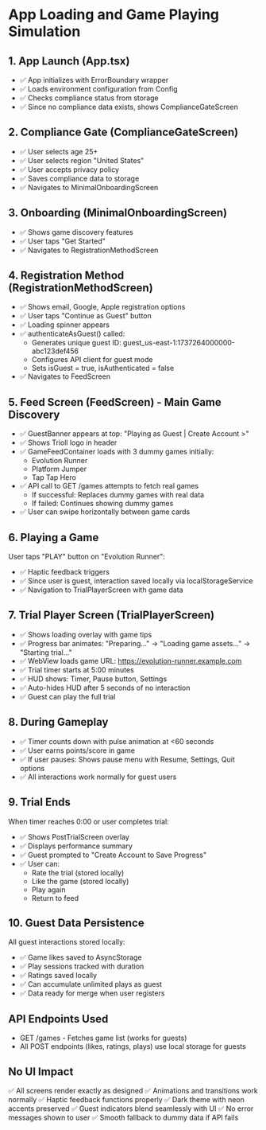 # App Loading and Game Playing Simulation

## 1. App Launch (App.tsx)
- ✅ App initializes with ErrorBoundary wrapper
- ✅ Loads environment configuration from Config
- ✅ Checks compliance status from storage
- ✅ Since no compliance data exists, shows ComplianceGateScreen

## 2. Compliance Gate (ComplianceGateScreen) 
- ✅ User selects age 25+ 
- ✅ User selects region "United States"
- ✅ User accepts privacy policy
- ✅ Saves compliance data to storage
- ✅ Navigates to MinimalOnboardingScreen

## 3. Onboarding (MinimalOnboardingScreen)
- ✅ Shows game discovery features
- ✅ User taps "Get Started"
- ✅ Navigates to RegistrationMethodScreen

## 4. Registration Method (RegistrationMethodScreen)
- ✅ Shows email, Google, Apple registration options
- ✅ User taps "Continue as Guest" button
- ✅ Loading spinner appears
- ✅ authenticateAsGuest() called:
  - Generates unique guest ID: guest_us-east-1:1737264000000-abc123def456
  - Configures API client for guest mode
  - Sets isGuest = true, isAuthenticated = false
- ✅ Navigates to FeedScreen

## 5. Feed Screen (FeedScreen) - Main Game Discovery
- ✅ GuestBanner appears at top: "Playing as Guest | Create Account >"
- ✅ Shows Trioll logo in header
- ✅ GameFeedContainer loads with 3 dummy games initially:
  - Evolution Runner
  - Platform Jumper  
  - Tap Tap Hero
- ✅ API call to GET /games attempts to fetch real games
  - If successful: Replaces dummy games with real data
  - If failed: Continues showing dummy games
- ✅ User can swipe horizontally between game cards

## 6. Playing a Game
User taps "PLAY" button on "Evolution Runner":
- ✅ Haptic feedback triggers
- ✅ Since user is guest, interaction saved locally via localStorageService
- ✅ Navigation to TrialPlayerScreen with game data

## 7. Trial Player Screen (TrialPlayerScreen)
- ✅ Shows loading overlay with game tips
- ✅ Progress bar animates: "Preparing..." → "Loading game assets..." → "Starting trial..."
- ✅ WebView loads game URL: https://evolution-runner.example.com
- ✅ Trial timer starts at 5:00 minutes
- ✅ HUD shows: Timer, Pause button, Settings
- ✅ Auto-hides HUD after 5 seconds of no interaction
- ✅ Guest can play the full trial

## 8. During Gameplay
- ✅ Timer counts down with pulse animation at <60 seconds
- ✅ User earns points/score in game
- ✅ If user pauses: Shows pause menu with Resume, Settings, Quit options
- ✅ All interactions work normally for guest users

## 9. Trial Ends
When timer reaches 0:00 or user completes trial:
- ✅ Shows PostTrialScreen overlay
- ✅ Displays performance summary
- ✅ Guest prompted to "Create Account to Save Progress"
- ✅ User can:
  - Rate the trial (stored locally)
  - Like the game (stored locally)
  - Play again
  - Return to feed

## 10. Guest Data Persistence
All guest interactions stored locally:
- ✅ Game likes saved to AsyncStorage
- ✅ Play sessions tracked with duration
- ✅ Ratings saved locally
- ✅ Can accumulate unlimited plays as guest
- ✅ Data ready for merge when user registers

## API Endpoints Used
- GET /games - Fetches game list (works for guests)
- All POST endpoints (likes, ratings, plays) use local storage for guests

## No UI Impact
✅ All screens render exactly as designed
✅ Animations and transitions work normally
✅ Haptic feedback functions properly
✅ Dark theme with neon accents preserved
✅ Guest indicators blend seamlessly with UI
✅ No error messages shown to user
✅ Smooth fallback to dummy data if API fails